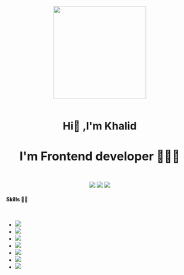 <div align="center">
   <img width="250" height="250" src="https://ouch-cdn2.icons8.com/NjO2EaVFBX-VZ-1rhL0pU3UilbdEGS-tiD1k_Yy2Kw4/rs:fit:256:292/czM6Ly9pY29uczgu/b3VjaC1wcm9kLmFz/c2V0cy9zdmcvNDk4/L2E2ZmNiYjAzLWE5/ZmQtNGRiYS04ZmEz/LTkzMjg2ZTVjYjA0/Zi5zdmc.png" />
</div>
<br>

<h1 align="center">Hi👋 ,I'm Khalid </h1> 
<h3 align="center" style="font-size: 32px"> I'm Frontend developer 👨🏽‍💻</h3>
<br>

<div align="center">
   <a herf="https://khalidsalah.netlify.app/">
     <img src="https://img.shields.io/badge/website-000000?style=for-the-badge&logo=About.me&logoColor=white"/>
   </a>
   <a herf="https://twitter.com/khalidsalah1522">
    <img src="https://img.shields.io/badge/Twitter-1DA1F2?style=for-the-badge&logo=twitter&logoColor=white"/>
   </a>
   <a herf="https://www.linkedin.com/in/khalidsalah/">
    <img src="https://img.shields.io/badge/LinkedIn-0077B5?style=for-the-badge&logo=linkedin&logoColor=white"/>
   </a>
</div>

<div>
   <h4>Skills 🐱‍👤</h4>
   <br>
   <ul>
      <li><img src="https://img.shields.io/badge/HTML5-E34F26?style=for-the-badge&logo=html5&logoColor=white"/></li>
      <li><img src="https://img.shields.io/badge/CSS3-1572B6?style=for-the-badge&logo=css3&logoColor=white"/></li>
       <li><img src="https://img.shields.io/badge/Sass-CC6699?style=for-the-badge&logo=sass&logoColor=white"/></li>
      <li><img src="https://img.shields.io/badge/JavaScript-323330?style=for-the-badge&logo=javascript&logoColor=F7DF1E"/></li>
      <li><img src="https://img.shields.io/badge/json-5E5C5C?style=for-the-badge&logo=json&logoColor=white"/></li>
      <li><img src="https://img.shields.io/badge/React-20232A?style=for-the-badge&logo=react&logoColor=61DAFB"/></li>
      <li><img src="https://img.shields.io/badge/React_Router-CA4245?style=for-the-badge&logo=react-router&logoColor=white"/></li>
   </ul>
</div>
